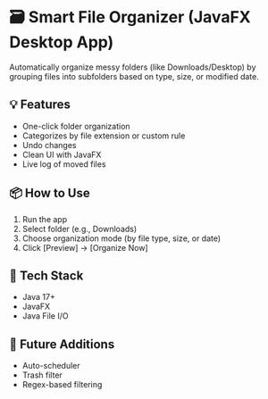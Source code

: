 # 🗃 Smart File Organizer (JavaFX Desktop App)

Automatically organize messy folders (like Downloads/Desktop) by grouping files into subfolders based on type, size, or modified date.

## 💡 Features
- One-click folder organization
- Categorizes by file extension or custom rule
- Undo changes
- Clean UI with JavaFX
- Live log of moved files

## 📦 How to Use
1. Run the app
2. Select folder (e.g., Downloads)
3. Choose organization mode (by file type, size, or date)
4. Click [Preview] → [Organize Now]

## 🧰 Tech Stack
- Java 17+
- JavaFX
- Java File I/O

## 🚀 Future Additions
- Auto-scheduler
- Trash filter
- Regex-based filtering
